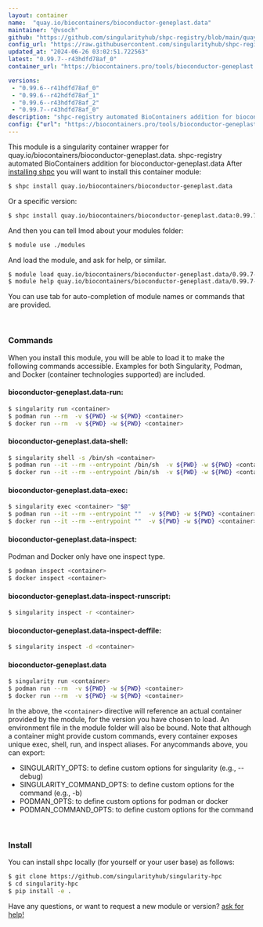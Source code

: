 ```yaml
---
layout: container
name:  "quay.io/biocontainers/bioconductor-geneplast.data"
maintainer: "@vsoch"
github: "https://github.com/singularityhub/shpc-registry/blob/main/quay.io/biocontainers/bioconductor-geneplast.data/container.yaml"
config_url: "https://raw.githubusercontent.com/singularityhub/shpc-registry/main/quay.io/biocontainers/bioconductor-geneplast.data/container.yaml"
updated_at: "2024-06-26 03:02:51.722563"
latest: "0.99.7--r43hdfd78af_0"
container_url: "https://biocontainers.pro/tools/bioconductor-geneplast.data"

versions:
 - "0.99.6--r41hdfd78af_0"
 - "0.99.6--r42hdfd78af_1"
 - "0.99.6--r43hdfd78af_2"
 - "0.99.7--r43hdfd78af_0"
description: "shpc-registry automated BioContainers addition for bioconductor-geneplast.data"
config: {"url": "https://biocontainers.pro/tools/bioconductor-geneplast.data", "maintainer": "@vsoch", "description": "shpc-registry automated BioContainers addition for bioconductor-geneplast.data", "latest": {"0.99.7--r43hdfd78af_0": "sha256:2a47319ebf268cd92645b9a49972b2cf96591c618ff3697e289c8cbde1aa1a8e"}, "tags": {"0.99.6--r41hdfd78af_0": "sha256:c50f566af4fabb8dfe72d18b0c7cf751a5c040f3b0b40ad058a3c720085ffe9d", "0.99.6--r42hdfd78af_1": "sha256:7dc74ca635be29e237ee383f9b9dd18fa1a6f75f7eebf76c37976181bba9a105", "0.99.6--r43hdfd78af_2": "sha256:68c8bebd69cf240fed57532958934ef7d4dc899befaca755876873e968187fb1", "0.99.7--r43hdfd78af_0": "sha256:2a47319ebf268cd92645b9a49972b2cf96591c618ff3697e289c8cbde1aa1a8e"}, "docker": "quay.io/biocontainers/bioconductor-geneplast.data"}
---
```


This module is a singularity container wrapper for quay.io/biocontainers/bioconductor-geneplast.data.
shpc-registry automated BioContainers addition for bioconductor-geneplast.data
After [installing shpc](#install) you will want to install this container module:


```bash
$ shpc install quay.io/biocontainers/bioconductor-geneplast.data
```

Or a specific version:

```bash
$ shpc install quay.io/biocontainers/bioconductor-geneplast.data:0.99.7--r43hdfd78af_0
```

And then you can tell lmod about your modules folder:

```bash
$ module use ./modules
```

And load the module, and ask for help, or similar.

```bash
$ module load quay.io/biocontainers/bioconductor-geneplast.data/0.99.7--r43hdfd78af_0
$ module help quay.io/biocontainers/bioconductor-geneplast.data/0.99.7--r43hdfd78af_0
```

You can use tab for auto-completion of module names or commands that are provided.

<br>

### Commands

When you install this module, you will be able to load it to make the following commands accessible.
Examples for both Singularity, Podman, and Docker (container technologies supported) are included.

#### bioconductor-geneplast.data-run:

```bash
$ singularity run <container>
$ podman run --rm  -v ${PWD} -w ${PWD} <container>
$ docker run --rm  -v ${PWD} -w ${PWD} <container>
```

#### bioconductor-geneplast.data-shell:

```bash
$ singularity shell -s /bin/sh <container>
$ podman run --it --rm --entrypoint /bin/sh  -v ${PWD} -w ${PWD} <container>
$ docker run --it --rm --entrypoint /bin/sh  -v ${PWD} -w ${PWD} <container>
```

#### bioconductor-geneplast.data-exec:

```bash
$ singularity exec <container> "$@"
$ podman run --it --rm --entrypoint ""  -v ${PWD} -w ${PWD} <container> "$@"
$ docker run --it --rm --entrypoint ""  -v ${PWD} -w ${PWD} <container> "$@"
```

#### bioconductor-geneplast.data-inspect:

Podman and Docker only have one inspect type.

```bash
$ podman inspect <container>
$ docker inspect <container>
```

#### bioconductor-geneplast.data-inspect-runscript:

```bash
$ singularity inspect -r <container>
```

#### bioconductor-geneplast.data-inspect-deffile:

```bash
$ singularity inspect -d <container>
```



#### bioconductor-geneplast.data

```bash
$ singularity run <container>
$ podman run --rm  -v ${PWD} -w ${PWD} <container>
$ docker run --rm  -v ${PWD} -w ${PWD} <container>
```


In the above, the `<container>` directive will reference an actual container provided
by the module, for the version you have chosen to load. An environment file in the
module folder will also be bound. Note that although a container
might provide custom commands, every container exposes unique exec, shell, run, and
inspect aliases. For anycommands above, you can export:

 - SINGULARITY_OPTS: to define custom options for singularity (e.g., --debug)
 - SINGULARITY_COMMAND_OPTS: to define custom options for the command (e.g., -b)
 - PODMAN_OPTS: to define custom options for podman or docker
 - PODMAN_COMMAND_OPTS: to define custom options for the command

<br>

### Install

You can install shpc locally (for yourself or your user base) as follows:

```bash
$ git clone https://github.com/singularityhub/singularity-hpc
$ cd singularity-hpc
$ pip install -e .
```

Have any questions, or want to request a new module or version? [ask for help!](https://github.com/singularityhub/singularity-hpc/issues)
